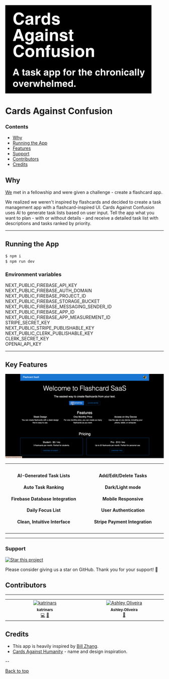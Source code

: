
<a href="https://localhost:3000/">
    <img src="flashcard-saas/static/headline.png" alt="Cards Against Confusion headline" align="center" />
</a>


 
# Cards Against Confusion

### Contents

- [Why](#why)
- [Running the App](#running-the-app)
- [Features](#key-features)
- [Support](#support)
- [Contributors](#contributors)
- [Credits](#credits)

## Why

[We](#contributors) met in a fellowship and were given a challenge - 
create a flashcard app.

We realized we weren't inspired by flashcards and decided to create 
a task management app with a flashcard-inspired UI. Cards Against Confusion 
uses AI to generate task lists based on user input. Tell the app what you want 
to plan - with or without details - and receive a detailed task list with 
descriptions and tasks ranked by priority.

---

## Running the App

```bash
$ npm i
$ npm run dev
```

### Environment variables

NEXT_PUBLIC_FIREBASE_API_KEY <br/>
NEXT_PUBLIC_FIREBASE_AUTH_DOMAIN <br/>
NEXT_PUBLIC_FIREBASE_PROJECT_ID <br/>
NEXT_PUBLIC_FIREBASE_STORAGE_BUCKET <br/>
NEXT_PUBLIC_FIREBASE_MESSAGING_SENDER_ID <br/>
NEXT_PUBLIC_FIREBASE_APP_ID <br/>
NEXT_PUBLIC_FIREBASE_APP_MEASUREMENT_ID <br/>
STRIPE_SECRET_KEY <br/>
NEXT_PUBLIC_STRIPE_PUBLISHABLE_KEY <br/>
NEXT_PUBLIC_CLERK_PUBLISHABLE_KEY <br/>
CLERK_SECRET_KEY <br/>
OPENAI_API_KEY 

---

## Key Features

![demo](flashcard-saas/static/demo.gif)

<table style="border-collapse: collapse; border: none;">
    <tr>
        <td style="padding: 10px;" align="center" width="350px">
            <div>
                <h4>AI-Generated Task Lists</h3>
                <h4>Auto Task Ranking</h3>
                <h4>Firebase Database Integration</h3>
                <h4>Daily Focus List</h3>
                <h4>Clean, Intuitive Interface</h3>
            </div>
        </td>
        <td style="border: none; padding: 10px;" align="center" width="350px">
            <div>
                <h4>Add/Edit/Delete Tasks </h3>
                <h4>Dark/Light mode  </h3>
                <h4>Mobile Responsive</h3>
                <h4>User Authentication</h3>
                <h4>Stripe Payment Integration</h3>
            </div>
        </td>
    </tr>
</table>

           


---

### Support
[![Star this project](https://img.shields.io/github/stars/zenml-io/zenml?style=social)](https://github.com/katrinars/flashcard-app/stargazers)

Please consider giving us a star on GitHub. Thank you for your support! 🌟


## Contributors

---
<!-- ALL-CONTRIBUTORS-LIST:START - Do not remove or modify this section -->
<!-- prettier-ignore-start -->
<!-- markdownlint-disable -->
<table>
  <tbody>
    <tr>
      <td align="center" valign="top" width="14.28%"><a href="https://github.com/katrinars"><img src="https://avatars.githubusercontent.com/u/135682193?v=4?s=100" width="100px;" alt="katrinars"/><br /><sub><b>katrinars</b></sub></a><br /><a href="https://github.com/katrinars/flashcard-app/commits?author=katrinars" title="Code">💻</a> <a href="https://github.com/katrinars/flashcard-app/commits?author=katrinars" title="Documentation">📖</a></td>
      <td align="center" valign="top" width="14.28%"><a href="https://github.com/xshlxy"><img src="https://avatars.githubusercontent.com/u/162643477?v=4?s=100" width="100px;" alt="Ashley Oliveira"/><br /><sub><b>Ashley Oliveira</b></sub></a><br /><a href="#design-xshlxy" title="Design">🎨</a></td>
    </tr>
  </tbody>
</table>

<!-- markdownlint-restore -->
<!-- prettier-ignore-end -->

<!-- ALL-CONTRIBUTORS-LIST:END -->

## Credits

- This app is heavily inspired by [Bill Zhang](https://medium.com/@billzhangsc/creating-a-flashcard-saas-with-openai-and-stripe-7896ddea1dbb).
- [Cards Against Humanity](https://www.cardsagainsthumanity.com/) - name and design inspiration.

--

[Back to top](#cards-against-confusion)
